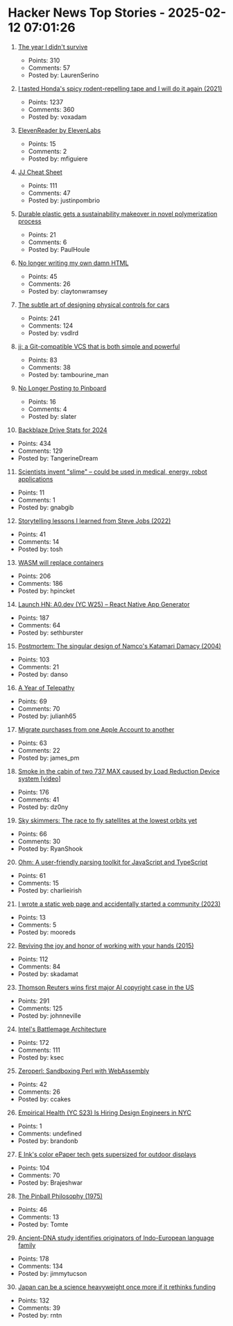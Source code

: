 # Hacker News Top Stories - 2025-02-12 07:01:26

1. [The year I didn't survive](https://bessstillman.substack.com/p/the-year-i-didnt-survive)
   - Points: 310
   - Comments: 57
   - Posted by: LaurenSerino

2. [I tasted Honda's spicy rodent-repelling tape and I will do it again (2021)](https://haterade.substack.com/p/i-tasted-hondas-spicy-rodent-repelling)
   - Points: 1237
   - Comments: 360
   - Posted by: voxadam

3. [ElevenReader by ElevenLabs](https://elevenreader.io)
   - Points: 15
   - Comments: 2
   - Posted by: mfiguiere

4. [JJ Cheat Sheet](https://justinpombrio.net/2025/02/11/jj-cheat-sheet.html)
   - Points: 111
   - Comments: 47
   - Posted by: justinpombrio

5. [Durable plastic gets a sustainability makeover in novel polymerization process](https://phys.org/news/2025-01-durable-plastic-sustainability-makeover-polymerization.html)
   - Points: 21
   - Comments: 6
   - Posted by: PaulHoule

6. [No longer writing my own damn HTML](https://claytonwramsey.com/blog/no-html/)
   - Points: 45
   - Comments: 26
   - Posted by: claytonwramsey

7. [The subtle art of designing physical controls for cars](https://www.theturnsignalblog.com/the-subtle-art-of-designing-physical-control-for-cars/)
   - Points: 241
   - Comments: 124
   - Posted by: vsdlrd

8. [jj: a Git-compatible VCS that is both simple and powerful](https://github.com/jj-vcs/jj)
   - Points: 83
   - Comments: 38
   - Posted by: tambourine_man

9. [No Longer Posting to Pinboard](https://www.gyford.com/phil/writing/2025/02/10/no-longer-pinboard/)
   - Points: 16
   - Comments: 4
   - Posted by: slater

10. [Backblaze Drive Stats for 2024](https://www.backblaze.com/blog/backblaze-drive-stats-for-2024/)
   - Points: 434
   - Comments: 129
   - Posted by: TangerineDream

11. [Scientists invent "slime" – could be used in medical, energy, robot applications](https://www.lightsource.ca/public/news/2024-25-q4-jan-march/scientists-invent-slime-that-could-be-used-in-new-medical-green-energy-and-robot-applications.php)
   - Points: 11
   - Comments: 1
   - Posted by: gnabgib

12. [Storytelling lessons I learned from Steve Jobs (2022)](https://www.fastcompany.com/90747313/steve-jobs-lessons-tony-fadell-build-book-excerpt)
   - Points: 41
   - Comments: 14
   - Posted by: tosh

13. [WASM will replace containers](https://creston.blog/wasm-will-replace-containers/)
   - Points: 206
   - Comments: 186
   - Posted by: hpincket

14. [Launch HN: A0.dev (YC W25) – React Native App Generator](undefined)
   - Points: 187
   - Comments: 64
   - Posted by: sethburster

15. [Postmortem: The singular design of Namco's Katamari Damacy (2004)](https://www.gamedeveloper.com/design/postmortem-the-singular-design-of-namco-s-katamari-damacy-2004-)
   - Points: 103
   - Comments: 21
   - Posted by: danso

16. [A Year of Telepathy](https://neuralink.com/blog/a-year-of-telepathy/)
   - Points: 69
   - Comments: 70
   - Posted by: julianh65

17. [Migrate purchases from one Apple Account to another](https://support.apple.com/en-us/117294)
   - Points: 63
   - Comments: 22
   - Posted by: james_pm

18. [Smoke in the cabin of two 737 MAX caused by Load Reduction Device system [video]](https://www.youtube.com/watch?v=swlVkYVSlIE)
   - Points: 176
   - Comments: 41
   - Posted by: dz0ny

19. [Sky skimmers: The race to fly satellites at the lowest orbits yet](https://www.bbc.com/future/article/20250207-sky-skimmers-the-race-to-send-satellites-into-very-low-earth-orbits)
   - Points: 66
   - Comments: 30
   - Posted by: RyanShook

20. [Ohm: A user-friendly parsing toolkit for JavaScript and TypeScript](https://ohmjs.org/)
   - Points: 61
   - Comments: 15
   - Posted by: charlieirish

21. [I wrote a static web page and accidentally started a community (2023)](https://localfirstweb.dev/blog/2023-05-29-i-wrote-a-static-web-page)
   - Points: 13
   - Comments: 5
   - Posted by: mooreds

22. [Reviving the joy and honor of working with your hands (2015)](https://richmond.com/holmberg-reviving-the-joy-and-honor-of-working-with-your-hands-will-strengthen-our-nation/article_d8130166-855d-53b6-94e1-cb735edcd7cc.html)
   - Points: 112
   - Comments: 84
   - Posted by: skadamat

23. [Thomson Reuters wins first major AI copyright case in the US](https://www.wired.com/story/thomson-reuters-ai-copyright-lawsuit/)
   - Points: 291
   - Comments: 125
   - Posted by: johnneville

24. [Intel's Battlemage Architecture](https://chipsandcheese.com/p/intels-battlemage-architecture)
   - Points: 172
   - Comments: 111
   - Posted by: ksec

25. [Zeroperl: Sandboxing Perl with WebAssembly](https://andrews.substack.com/p/zeroperl-sandboxed-perl-with-webassembly)
   - Points: 42
   - Comments: 26
   - Posted by: ccakes

26. [Empirical Health (YC S23) Is Hiring Design Engineers in NYC](https://www.ycombinator.com/companies/empirical-health/jobs/nZFQWLW-design-engineer)
   - Points: 1
   - Comments: undefined
   - Posted by: brandonb

27. [E Ink's color ePaper tech gets supersized for outdoor displays](https://newatlas.com/technology/e-ink-kaleido-outdoor-3-75-inch-displays/)
   - Points: 104
   - Comments: 70
   - Posted by: Brajeshwar

28. [The Pinball Philosophy (1975)](https://pinballnirvana.com/forums/threads/the-pinball-philosophy-john-mcphee-1975.22239/)
   - Points: 46
   - Comments: 13
   - Posted by: Tomte

29. [Ancient-DNA study identifies originators of Indo-European language family](https://hms.harvard.edu/news/ancient-dna-study-identifies-originators-indo-european-language-family)
   - Points: 178
   - Comments: 134
   - Posted by: jimmytucson

30. [Japan can be a science heavyweight once more if it rethinks funding](https://www.nature.com/articles/d41586-025-00394-8)
   - Points: 132
   - Comments: 39
   - Posted by: rntn

